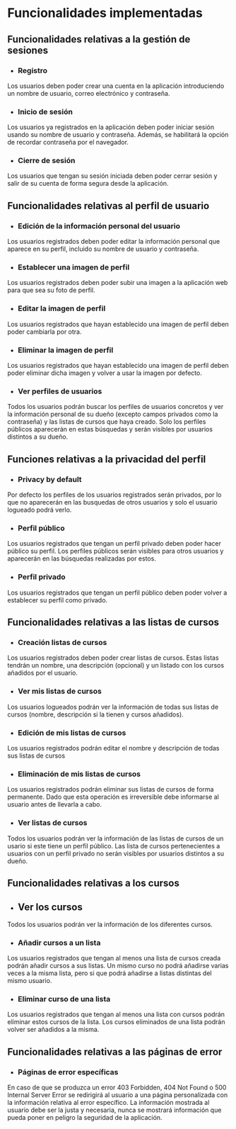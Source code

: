 # Funcionalidades implementadas

## Funcionalidades relativas a la gestión de sesiones
* ### Registro  
Los usuarios deben poder crear una cuenta en la aplicación introduciendo un nombre de usuario, correo electrónico y contraseña.
* ### Inicio de sesión  
Los usuarios ya registrados en la aplicación deben poder iniciar sesión usando su nombre de usuario y contraseña. Además, se habilitará la opción de recordar 
contraseña por el navegador.
* ### Cierre de sesión
Los usuarios que tengan su sesión iniciada deben poder cerrar sesión y salir de su cuenta de forma segura desde la aplicación.
## Funcionalidades relativas al perfil de usuario
* ### Edición de la información personal del usuario
Los usuarios registrados deben poder editar la información personal que aparece en su perfil, incluido su nombre de usuario y contraseña.
* ### Establecer una imagen de perfil
Los usuarios registrados deben poder subir una imagen a la aplicación web para que sea su foto de perfil.
* ### Editar la imagen de perfil
Los usuarios registrados que hayan establecido una imagen de perfil deben poder cambiarla por otra.
* ### Eliminar la imagen de perfil
Los usuarios registrados que hayan establecido una imagen de perfil deben poder eliminar dicha imagen y volver a usar la imagen por defecto.
* ### Ver perfiles de usuarios
Todos los usuarios podrán buscar los perfiles de usuarios concretos y ver la información personal de su dueño (excepto campos privados como la contraseña) y las listas
de cursos que haya creado. Solo los perfiles públicos aparecerán en estas búsquedas y serán visibles por usuarios distintos a su dueño.
## Funciones relativas a la privacidad del perfil
* ### Privacy by default
Por defecto los perfiles de los usuarios registrados serán privados, por lo que no aparecerán en las busquedas de otros usuarios y solo el usuario logueado podrá verlo.
* ### Perfil público
Los usuarios registrados que tengan un perfil privado deben poder hacer público su perfil. Los perfiles públicos serán visibles para otros usuarios y aparecerán en 
las búsquedas realizadas por estos.
* ### Perfil privado
Los usuarios registrados que tengan un perfil público deben poder volver a establecer su perfil como privado.
## Funcionalidades relativas a las listas de cursos
* ### Creación listas de cursos
Los usuarios registrados deben poder crear listas de cursos. Estas listas tendrán un nombre, una descripción (opcional) y un listado con los cursos añadidos por el usuario.
* ### Ver mis listas de cursos
Los usuarios logueados podrán ver la información de todas sus listas de cursos (nombre, descripción si la tienen y cursos añadidos).
* ### Edición de mis listas de cursos
Los usuarios registrados podrán editar el nombre y descripción de todas sus listas de cursos
* ### Eliminación de mis listas de cursos
Los usuarios registrados podrán eliminar sus listas de cursos de forma permanente. Dado que esta operación es irreversible debe informarse al usuario antes de 
llevarla a cabo.
* ### Ver listas de cursos
Todos los usuarios podrán ver la información de las listas de cursos de un usario si este tiene un perfil público. Las lista de cursos pertenecientes a usuarios
con un perfil privado no serán visibles por usuarios distintos a su dueño.
## Funcionalidades relativas a los cursos
* ## Ver los cursos
Todos los usuarios podrán ver la información de los diferentes cursos.
* ### Añadir cursos a un lista
Los usuarios registrados que tengan al menos una lista de cursos creada podrán añadir cursos a sus listas. Un mismo curso no podrá añadirse varias veces a la misma
lista, pero si que podrá añadirse a listas distintas del mismo usuario.
* ### Eliminar curso de una lista
Los usuarios registrados que tengan al menos una lista con cursos podrán eliminar estos cursos de la lista. Los cursos eliminados de una lista podrán volver ser
añadidos a la misma.
## Funcionalidades relativas a las páginas de error
* ### Páginas de error específicas
En caso de que se produzca un error 403 Forbidden, 404 Not Found o 500 Internal Server Error se redirigirá al usuario a una página personalizada con la información relativa al error específico. La información mostrada al usuario debe ser la justa y necesaria, nunca se mostrará información que pueda poner en peligro la seguridad de la aplicación.
